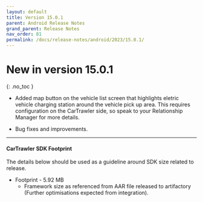 ```yaml
---
layout: default
title: Version 15.0.1
parent: Android Release Notes
grand_parent: Release Notes
nav_order: 81
permalink: /docs/release-notes/android/2023/15.0.1/
---
```


# New in version 15.0.1

{: .no_toc }

* Added map button on the vehicle list screen that highlights eletric vehicle charging station around the vehicle pick up area. This requires configuration on the CarTrawler side, so speak to your Relationship Manager for more details.

* Bug fixes and improvements.

---
#### CarTrawler SDK Footprint

The details below should be used as a guideline around SDK size related to release.
* Footprint - 5.92 MB
  * Framework size as referenced from AAR file released to artifactory (Further optimisations expected from integration).
